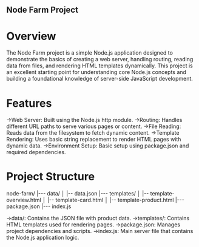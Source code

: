 ## Node Farm Project



# Overview
The Node Farm project is a simple Node.js application designed to demonstrate the basics of creating a web server, handling routing, reading data from files, and rendering HTML templates dynamically. 
This project is an excellent starting point for understanding core Node.js concepts and building a foundational knowledge of server-side JavaScript development.

# Features
->Web Server: Built using the Node.js http module.
->Routing: Handles different URL paths to serve various pages or content.
->File Reading: Reads data from the filesystem to fetch dynamic content.
->Template Rendering: Uses basic string replacement to render HTML pages with dynamic data.
->Environment Setup: Basic setup using package.json and required dependencies.

# Project Structure
node-farm/
|--- data/
│   |-- data.json
|--- templates/
│   |-- template-overview.html
│   |-- template-card.html
│   |-- template-product.html
|--- package.json
|--- index.js

->data/: Contains the JSON file with product data.
->templates/: Contains HTML templates used for rendering pages.
->package.json: Manages project dependencies and scripts.
->index.js: Main server file that contains the Node.js application logic.
